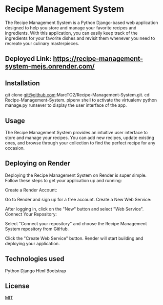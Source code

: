 # Recipe Management System

The Recipe Management System is a Python Django-based web application designed to help you store and manage your favorite recipes and ingredients. With this application, you can easily keep track of the ingredients for your favorite dishes and revisit them whenever you need to recreate your culinary masterpieces.

## Deployed Link: https://recipe-management-system-mejs.onrender.com/

## Installation

git clone git@github.com:MarcTO2/Recipe-Management-System.git.
cd Recipe-Management-System.
pipenv shell to activate the virtualenv 
python manage.py runsever to display the user interface of the app.


## Usage

The Recipe Management System provides an intuitive user interface to store and manage your recipes. You can add new recipes, update existing ones, and browse through your collection to find the perfect recipe for any occasion.

## Deploying on Render
Deploying the Recipe Management System on Render is super simple. Follow these steps to get your application up and running:

Create a Render Account:

Go to Render and sign up for a free account.
Create a New Web Service:

After logging in, click on the "New" button and select "Web Service".
Connect Your Repository:

Select "Connect your repository" and choose the Recipe Management System repository from GitHub.

Click the "Create Web Service" button. Render will start building and deploying your application.

## Technologies used
Python
Django
Html
Bootstrap

## License

[MIT](https://choosealicense.com/licenses/mit/)
